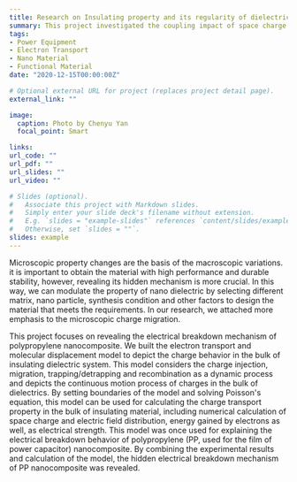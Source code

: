 ```yaml
---
title: Research on Insulating property and its regularity of dielectrics in current transfer and energy dissipation
summary: This project investigated the coupling impact of space charge accumulation, transient arc microparticle bombardment, metal particle deposition on the flashover property of fracture insulating system in the process of dc arc switching, and revealed its influence regularity and failure mechanism. The study figured out the methods to suppress the space charge accumulation and metal particle deposition in the fracture insulating system and proposed approaches to resist electrical breakdown damage and aging based on nanocomposite modification tech.   
tags:
- Power Equipment
- Electron Transport
- Nano Material
- Functional Material
date: "2020-12-15T00:00:00Z"

# Optional external URL for project (replaces project detail page).
external_link: ""

image:
  caption: Photo by Chenyu Yan
  focal_point: Smart

links:
url_code: ""
url_pdf: ""
url_slides: ""
url_video: ""

# Slides (optional).
#   Associate this project with Markdown slides.
#   Simply enter your slide deck's filename without extension.
#   E.g. `slides = "example-slides"` references `content/slides/example-slides.md`.
#   Otherwise, set `slides = ""`.
slides: example
---
```


Microscopic property changes are the basis of the macroscopic variations.  it is important to obtain the material with high performance and durable stability, however, revealing its hidden mechanism is more crucial. In this way, we can modulate the property of nano dielectric by selecting different matrix, nano particle, synthesis condition and other factors to design the material that meets the requirements. In our research, we attached more emphasis to the microscopic charge migration. 

This project focuses on revealing the electrical breakdown mechanism of polypropylene nanocomposite. We built the electron transport and molecular displacement model to depict the charge behavior in the bulk of insulating dielectric system. This model considers the charge injection, migration, trapping/detrapping and recombination  as a dynamic process and depicts the continuous motion process of charges in the bulk of dielectrics. By setting boundaries of the model and solving Poisson's equation, this model can be used for calculating the charge transport property in the bulk of insulating material, including numerical calculation of space charge and electric field distribution, energy gained by electrons as well, as electrical strength. This model was once used for explaining the electrical breakdown behavior of polypropylene (PP, used for the film of power capacitor) nanocomposite. By combining the experimental results and calculation of the model, the hidden electrical breakdown mechanism of PP nanocomposite was revealed. 

